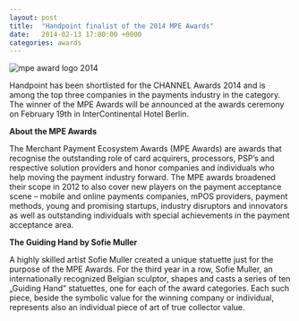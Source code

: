 ```yaml
---
layout: post
title:  "Handpoint finalist of the 2014 MPE Awards"
date:   2014-02-13 17:00:00 +0000
categories: awards
---
```


<img class="ui medium centered image" src="https://handpoint.imgix.net/web/images/logos/mpe-award-2014-logo.png" alt="mpe award logo 2014">

Handpoint has been shortlisted for the CHANNEL Awards 2014 and is among the top three companies in the payments industry in the category. The winner of the MPE Awards will be announced at the awards ceremony on February 19th in InterContinental Hotel Berlin.

**About the MPE Awards**

The Merchant Payment Ecosystem Awards (MPE Awards) are awards that recognise the outstanding role of card acquirers, processors, PSP’s and respective solution providers and honor companies and individuals who help moving the payment industry forward. The MPE awards broadened their scope in 2012 to also cover new players on the payment acceptance scene – mobile and online payments companies, mPOS providers, payment methods, young and promising startups, industry disruptors and innovators as well as outstanding individuals with special achievements in the payment acceptance area.

**The Guiding Hand by Sofie Muller**

A highly skilled artist Sofie Muller created a unique statuette just for the purpose of the MPE Awards. For the third year in a row, Sofie Muller, an internationally recognized Belgian sculptor, shapes and casts a series of ten „Guiding Hand“ statuettes, one for each of the award categories. Each such piece, beside the symbolic value for the winning company or individual, represents also an individual piece of art of true collector value.